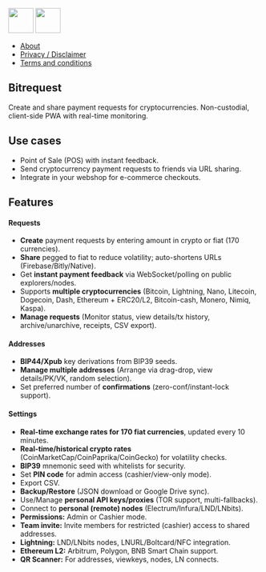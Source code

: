[<img src="https://developer.apple.com/app-store/marketing/guidelines/images/badge-download-on-the-app-store.svg" height="50">](https://apps.apple.com/app/id1484815377)
[<img src="https://upload.wikimedia.org/wikipedia/commons/7/78/Google_Play_Store_badge_EN.svg" height="50">](https://play.google.com/store/apps/details?id=io.bitrequest.app)

* [About](https://github.com/bitrequest/bitrequest.github.io/wiki)
* [Privacy / Disclaimer](https://github.com/bitrequest/bitrequest.github.io/wiki/Privacy)
* [Terms and conditions](https://github.com/bitrequest/bitrequest.github.io/wiki/Terms-and-conditions)

## Bitrequest

Create and share payment requests for cryptocurrencies. Non-custodial, client-side PWA with real-time monitoring.

## Use cases

* Point of Sale (POS) with instant feedback.
* Send cryptocurrency payment requests to friends via URL sharing.
* Integrate in your webshop for e-commerce checkouts.

## Features

#### Requests
* __Create__ payment requests by entering amount in crypto or fiat (170 currencies).
* __Share__ pegged to fiat to reduce volatility; auto-shortens URLs (Firebase/Bitly/Native).
* Get __instant payment feedback__ via WebSocket/polling on public explorers/nodes.
* Supports __multiple cryptocurrencies__ (Bitcoin, Lightning, Nano, Litecoin, Dogecoin, Dash, Ethereum + ERC20/L2, Bitcoin-cash, Monero, Nimiq, Kaspa).
* __Manage requests__ (Monitor status, view details/tx history, archive/unarchive, receipts, CSV export).

#### Addresses
* __BIP44/Xpub__ key derivations from BIP39 seeds.
* __Manage multiple addresses__ (Arrange via drag-drop, view details/PK/VK, random selection).
* Set preferred number of __confirmations__ (zero-conf/instant-lock support).

#### Settings
* __Real-time exchange rates for 170 fiat currencies__, updated every 10 minutes.
* __Real-time/historical crypto rates__ (CoinMarketCap/CoinPaprika/CoinGecko) for volatility checks.
* __BIP39__ mnemonic seed with whitelists for security.
* Set __PIN code__ for admin access (cashier/view-only mode).
* Export CSV.
* __Backup/Restore__ (JSON download or Google Drive sync).
* Use/Manage __personal API keys/proxies__ (TOR support, multi-fallbacks).
* Connect to __personal (remote) nodes__ (Electrum/Infura/LND/LNbits).
* __Permissions:__ Admin or Cashier mode.  
* __Team invite:__ Invite members for restricted (cashier) access to shared addresses.  
* __Lightning:__ LND/LNbits nodes, LNURL/Boltcard/NFC integration.  
* __Ethereum L2:__ Arbitrum, Polygon, BNB Smart Chain support.  
* __QR Scanner:__ For addresses, viewkeys, nodes, LN connects.